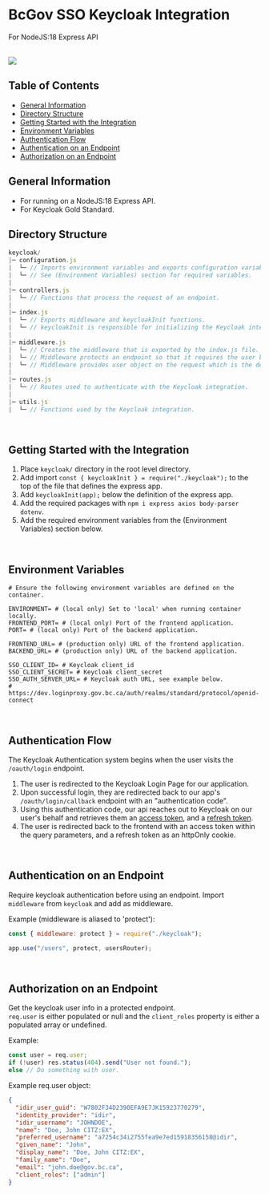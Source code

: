 # BcGov SSO Keycloak Integration

For NodeJS:18 Express API

<br />

<img src="https://user-images.githubusercontent.com/16313579/223932048-a254cbfd-aa7e-43ef-ae66-c4f9c360bf06.png">

## Table of Contents

- [General Information](#general-information)
- [Directory Structure](#directory-structure)
- [Getting Started with the Integration](#getting-started-with-the-integration)
- [Environment Variables](#environment-variables)
- [Authentication Flow](#authentication-flow)
- [Authentication on an Endpoint](#authentication-on-an-endpoint)
- [Authorization on an Endpoint](#authorization-on-an-endpoint)

## General Information

- For running on a NodeJS:18 Express API.
- For Keycloak Gold Standard.

## Directory Structure

```JavaScript
keycloak/
|─ configuration.js
|  └─ // Imports environment variables and exports configuration variables.
|  └─ // See (Environment Variables) section for required variables.
|
|─ controllers.js
|  └─ // Functions that process the request of an endpoint.
|
|─ index.js
|  └─ // Exports middleware and keycloakInit functions.
|  └─ // keycloakInit is responsible for initializing the Keycloak integration with the API.
|
|─ middleware.js
|  └─ // Creates the middleware that is exported by the index.js file.
|  └─ // Middleware protects an endpoint so that it requires the user be logged in to use.
|  └─ // Middleware provides user object on the request which is the decoded user info from Keycloak.
|
|─ routes.js
|  └─ // Routes used to authenticate with the Keycloak integration.
|
|─ utils.js
|  └─ // Functions used by the Keycloak integration.
```

<br/>

## Getting Started with the Integration

1. Place `keycloak/` directory in the root level directory.
2. Add import `const { keycloakInit } = require("./keycloak");` to the top of the file that defines the express app.
3. Add `keycloakInit(app);` below the definition of the express app.
4. Add the required packages with `npm i express axios body-parser dotenv`.
5. Add the required environment variables from the (Environment Variables) section below.

<br />

## Environment Variables

```ENV
# Ensure the following environment variables are defined on the container.

ENVIRONMENT= # (local only) Set to 'local' when running container locally.
FRONTEND_PORT= # (local only) Port of the frontend application.
PORT= # (local only) Port of the backend application.

FRONTEND_URL= # (production only) URL of the frontend application.
BACKEND_URL= # (production only) URL of the backend application.

SSO_CLIENT_ID= # Keycloak client_id
SSO_CLIENT_SECRET= # Keycloak client_secret
SSO_AUTH_SERVER_URL= # Keycloak auth URL, see example below.
# https://dev.loginproxy.gov.bc.ca/auth/realms/standard/protocol/openid-connect
```

<br />

## Authentication Flow

The Keycloak Authentication system begins when the user visits the `/oauth/login` endpoint.

1. The user is redirected to the Keycloak Login Page for our application.
2. Upon successful login, they are redirected back to our app's `/oauth/login/callback` endpoint with an "authentication code".
3. Using this authentication code, our api reaches out to Keycloak on our user's behalf and retrieves them an [access token], and a [refresh token].
4. The user is redirected back to the frontend with an access token within the query parameters, and a refresh token as an httpOnly cookie.

<br/>

## Authentication on an Endpoint

Require keycloak authentication before using an endpoint.
Import `middleware` from `keycloak` and add as middleware.

Example (middleware is aliased to 'protect'):

```JavaScript
const { middleware: protect } = require("./keycloak");

app.use("/users", protect, usersRouter);
```

<br/>

## Authorization on an Endpoint

Get the keycloak user info in a protected endpoint.  
`req.user` is either populated or null and the `client_roles` property is either a populated array or undefined.

Example:

```JavaScript
const user = req.user;
if (!user) res.status(404).send("User not found.");
else // Do something with user.
```

Example req.user object:

```JSON
{
  "idir_user_guid": "W7802F34D2390EFA9E7JK15923770279",
  "identity_provider": "idir",
  "idir_username": "JOHNDOE",
  "name": "Doe, John CITZ:EX",
  "preferred_username": "a7254c34i2755fea9e7ed15918356158@idir",
  "given_name": "John",
  "display_name": "Doe, John CITZ:EX",
  "family_name": "Doe",
  "email": "john.doe@gov.bc.ca",
  "client_roles": ["admin"]
}
```

<!-- Link References -->

[access token]: https://auth0.com/docs/secure/tokens/access-tokens
[refresh token]: https://developer.okta.com/docs/guides/refresh-tokens/main/
